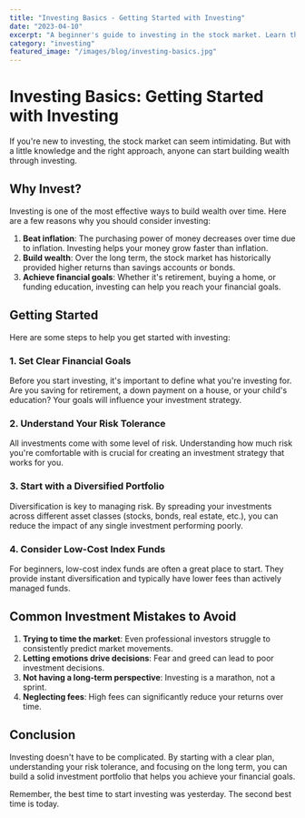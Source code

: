```yaml
---
title: "Investing Basics - Getting Started with Investing"
date: "2023-04-10"
excerpt: "A beginner's guide to investing in the stock market. Learn the basics of investing and how to get started."
category: "investing"
featured_image: "/images/blog/investing-basics.jpg"
---
```


# Investing Basics: Getting Started with Investing

If you're new to investing, the stock market can seem intimidating. But with a little knowledge and the right approach, anyone can start building wealth through investing.

## Why Invest?

Investing is one of the most effective ways to build wealth over time. Here are a few reasons why you should consider investing:

1. **Beat inflation**: The purchasing power of money decreases over time due to inflation. Investing helps your money grow faster than inflation.
2. **Build wealth**: Over the long term, the stock market has historically provided higher returns than savings accounts or bonds.
3. **Achieve financial goals**: Whether it's retirement, buying a home, or funding education, investing can help you reach your financial goals.

## Getting Started

Here are some steps to help you get started with investing:

### 1. Set Clear Financial Goals

Before you start investing, it's important to define what you're investing for. Are you saving for retirement, a down payment on a house, or your child's education? Your goals will influence your investment strategy.

### 2. Understand Your Risk Tolerance

All investments come with some level of risk. Understanding how much risk you're comfortable with is crucial for creating an investment strategy that works for you.

### 3. Start with a Diversified Portfolio

Diversification is key to managing risk. By spreading your investments across different asset classes (stocks, bonds, real estate, etc.), you can reduce the impact of any single investment performing poorly.

### 4. Consider Low-Cost Index Funds

For beginners, low-cost index funds are often a great place to start. They provide instant diversification and typically have lower fees than actively managed funds.

## Common Investment Mistakes to Avoid

1. **Trying to time the market**: Even professional investors struggle to consistently predict market movements.
2. **Letting emotions drive decisions**: Fear and greed can lead to poor investment decisions.
3. **Not having a long-term perspective**: Investing is a marathon, not a sprint.
4. **Neglecting fees**: High fees can significantly reduce your returns over time.

## Conclusion

Investing doesn't have to be complicated. By starting with a clear plan, understanding your risk tolerance, and focusing on the long term, you can build a solid investment portfolio that helps you achieve your financial goals.

Remember, the best time to start investing was yesterday. The second best time is today. 